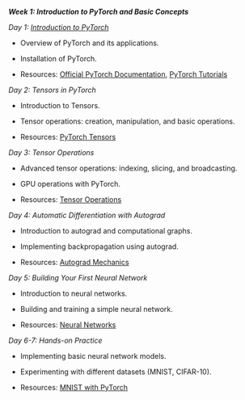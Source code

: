 ***Week 1: Introduction to PyTorch and Basic Concepts***

*Day 1: [Introduction to PyTorch](Day-1-Introduction-to-PyTorch)*

- Overview of PyTorch and its applications.

- Installation of PyTorch.

- Resources: [Official PyTorch
  Documentation](https://pytorch.org/docs/stable/index.html), [PyTorch
  Tutorials](https://pytorch.org/tutorials/)

*Day 2: Tensors in PyTorch*

- Introduction to Tensors.

- Tensor operations: creation, manipulation, and basic
  operations.

- Resources: [PyTorch
  Tensors](https://pytorch.org/tutorials/beginner/blitz/tensor_tutorial.html)

*Day 3: Tensor Operations*

- Advanced tensor operations: indexing, slicing, and
  broadcasting.

- GPU operations with PyTorch.

- Resources: [Tensor
  Operations](https://pytorch.org/tutorials/beginner/introyt/tensors_deeper_tutorial.html)

*Day 4: Automatic Differentiation with Autograd*

- Introduction to autograd and computational graphs.

- Implementing backpropagation using autograd.

- Resources: [Autograd
  Mechanics](https://pytorch.org/tutorials/beginner/blitz/autograd_tutorial.html)

*Day 5: Building Your First Neural Network*

- Introduction to neural networks.

- Building and training a simple neural network.

- Resources: [Neural
  Networks](https://pytorch.org/tutorials/beginner/blitz/neural_networks_tutorial.html)

*Day 6-7: Hands-on Practice*

- Implementing basic neural network models.

- Experimenting with different datasets (MNIST, CIFAR-10).

- Resources: [MNIST with
  PyTorch](https://pytorch.org/tutorials/beginner/blitz/neural_networks_tutorial.html)
